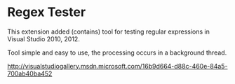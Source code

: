 Regex Tester
============
This extension added (contains) tool for testing regular expressions in Visual Studio 2010, 2012.

Tool simple and easy to use, the processing occurs in a background thread.

http://visualstudiogallery.msdn.microsoft.com/16b9d664-d88c-460e-84a5-700ab40ba452
